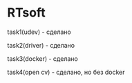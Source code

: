 # RTsoft

task1(udev) - сделано

task2(driver) - сделано

task3(docker) - сделано

task4(open cv) - сделано, но без docker
